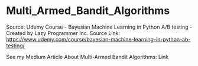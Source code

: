 # Multi_Armed_Bandit_Algorithms

Source: Udemy Course - Bayesian Machine Learning in Python A/B testing - Created by Lazy Programmer Inc. 
Source Link: https://www.udemy.com/course/bayesian-machine-learning-in-python-ab-testing/

See my Medium Article About Multi-Armed Bandit Algorithms: Link
